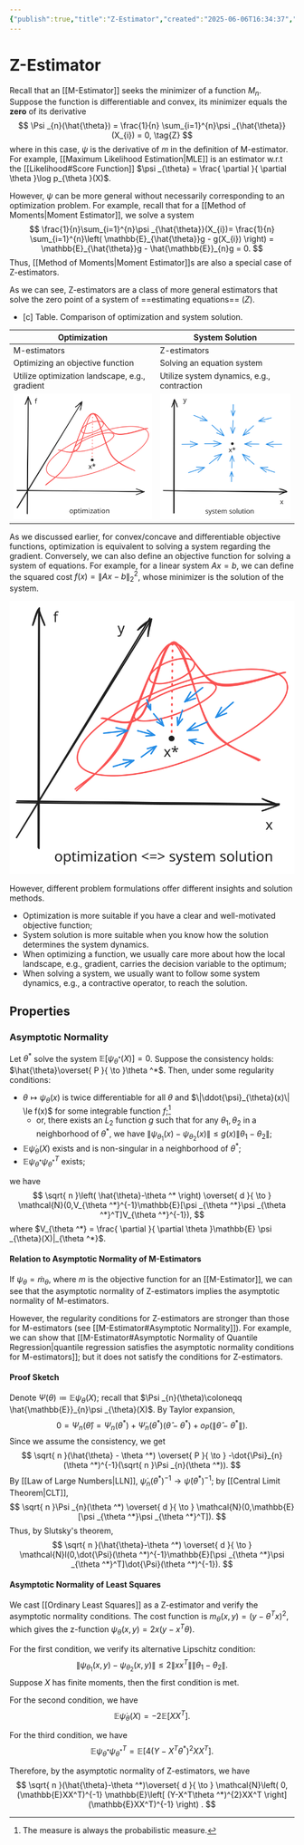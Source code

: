 ```yaml
---
{"publish":true,"title":"Z-Estimator","created":"2025-06-06T16:34:37","modified":"2025-06-11T19:23:01","tags":["pub-stat"],"cssclasses":"","state":"done","sup":["[[Estimation]]"],"aliases":null,"type":"note"}
---
```



# Z-Estimator

Recall that an [[M-Estimator]] seeks the minimizer of a function $M_{n}$. Suppose the function is differentiable and convex, its minimizer equals the **zero** of its derivative
$$
\Psi _{n}(\hat{\theta}) = \frac{1}{n} \sum_{i=1}^{n}\psi _{\hat{\theta}}(X_{i}) = 0, \tag{Z}
$$
where in this case, $\psi$ is the derivative of $m$ in the definition of M-estimator.
For example, [[Maximum Likelihood Estimation\|MLE]] is an estimator w.r.t the [[Likelihood#Score Function]] $\psi _{\theta} = \frac{ \partial  }{ \partial \theta }\log p_{\theta }(X)$.

However, $\psi$ can be more general without necessarily corresponding to an optimization problem. For example, recall that for a [[Method of Moments\|Moment Estimator]], we solve a system
$$
\frac{1}{n}\sum_{i=1}^{n}\psi _{\hat{\theta}}(X_{i})= \frac{1}{n} \sum_{i=1}^{n}\left(  \mathbb{E}_{\hat{\theta}}g - g(X_{i}) \right) = \mathbb{E}_{\hat{\theta}}g - \hat{\mathbb{E}}_{n}g = 0.
$$
Thus, [[Method of Moments\|Moment Estimator]]s are also a special case of Z-estimators.

As we can see, Z-estimators are a class of more general estimators that solve the zero point of a system of ==estimating equations== $(Z)$.

- [c] Table. Comparison of optimization and system solution.

| Optimization                                     | System Solution                            |
| ------------------------------------------------ | ------------------------------------------ |
| M-estimators                                     | Z-estimators                               |
| Optimizing an objective function                 | Solving an equation system                 |
| Utilize optimization landscape, e.g., gradient   | Utilize system dynamics, e.g., contraction |
| ![optimization](excalidraw/z-opt.excalidraw.svg) | ![system](excalidraw/z-sys.excalidraw.svg) |

As we discussed earlier, for convex/concave and differentiable objective functions, optimization is equivalent to solving a system regarding the gradient.
Conversely, we can also define an objective function for solving a system of equations. For example, for a linear system $Ax=b$, we can define the squared cost $f(x) = \|Ax-b\|_{2}^{2}$, whose minimizer is the solution of the system.

![Equivalence of optimization and system solution.|300](excalidraw/z-opt-sys.excalidraw.svg)

However, different problem formulations offer different insights and solution methods.

- Optimization is more suitable if you have a clear and well-motivated objective function;
- System solution is more suitable when you know how the solution determines the system dynamics.
- When optimizing a function, we usually care more about how the local landscape, e.g., gradient, carries the decision variable to the optimum;
- When solving a system, we usually want to follow some system dynamics, e.g., a contractive operator, to reach the solution.

## Properties

### Asymptotic Normality

Let $\theta ^*$ solve the system $\mathbb{E}[\psi_{\theta ^*}(X)]=0$. Suppose the consistency holds: $\hat{\theta}\overset{ P }{ \to }\theta ^*$.
Then, under some regularity conditions:

- $\theta \mapsto \psi _{\theta}(x)$ is twice differentiable for all $\theta$ and $\|\ddot{\psi}_{\theta}(x)\| \le f(x)$ for some integrable function $f$;[^1]
    - or, there exists an $L_{2}$ function $g$ such that for any $\theta_{1},\theta_{2}$ in a neighborhood of $\theta ^*$, we have $\|\psi _{\theta_{1}}(x)-\psi _{\theta_{2}}(x)\| \le g(x)\|\theta_{1}-\theta_{2}\|$;
- $\mathbb{E} \dot{\psi}_{\theta}(X)$ exists and is non-singular in a neighborhood of $\theta ^*$;
- $\mathbb{E} \psi _{\theta ^*}\psi _{\theta ^*}^T$ exists;

we have
$$
\sqrt{ n }\left( \hat{\theta}-\theta ^* \right) \overset{ d }{ \to } \mathcal{N}(0,V_{\theta ^*}^{-1}\mathbb{E}[\psi _{\theta ^*}\psi _{\theta ^*}^T]V_{\theta ^*}^{-1}),
$$
where $V_{\theta ^*} = \frac{ \partial  }{ \partial \theta }\mathbb{E} \psi _{\theta}(X)|_{\theta ^*}$.

[^1]: The measure is always the probabilistic measure.

#### Relation to Asymptotic Normality of M-Estimators

If $\psi _{\theta} = \dot{m}_{\theta}$, where $m$ is the objective function for an [[M-Estimator]], we can see that the asymptotic normality of Z-estimators implies the asymptotic normality of M-estimators.

However, the regularity conditions for Z-estimators are stronger than those for M-estimators (see [[M-Estimator#Asymptotic Normality]]). For example, we can show that [[M-Estimator#Asymptotic Normality of Quantile Regression\|quantile regression satisfies the asymptotic normality conditions for M-estimators]]; but it does not satisfy the conditions for Z-estimators.

#### Proof Sketch

Denote $\Psi(\theta)\coloneqq \mathbb{E}\psi _{\theta}(X)$; recall that $\Psi _{n}(\theta)\coloneqq \hat{\mathbb{E}}_{n}\psi _{\theta}(X)$. By Taylor expansion,
$$
0 = \Psi _{n}(\hat{\theta}) = \Psi _{n}(\theta ^*) + \dot{\Psi}_{n}(\theta ^*)(\hat{\theta}-\theta ^*) + o_{P}(\|\hat{\theta}-\theta ^*\|).
$$
Since we assume the consistency, we get
$$
\sqrt{ n }(\hat{\theta} - \theta ^*) \overset{ P }{ \to } -\dot{\Psi}_{n}(\theta ^*)^{-1}(\sqrt{ n }\Psi _{n}(\theta ^*)).
$$
By [[Law of Large Numbers\|LLN]], $\dot{\psi}_n(\theta ^*)^{-1}\to \dot{\psi}(\theta ^*)^{-1}$; by [[Central Limit Theorem\|CLT]],
$$
\sqrt{ n  }\Psi _{n}(\theta ^*) \overset{ d }{ \to } \mathcal{N}(0,\mathbb{E}[\psi _{\theta ^*}\psi _{\theta ^*}^T]).
$$
Thus, by Slutsky's theorem,
$$
\sqrt{ n }(\hat{\theta}-\theta ^*) \overset{ d }{ \to } \mathcal{N}l(0,\dot{\Psi}(\theta ^*)^{-1}\mathbb{E}[\psi _{\theta ^*}\psi _{\theta ^*}^T]\dot{\Psi}(\theta ^*)^{-1}).
$$

#### Asymptotic Normality of Least Squares

We cast [[Ordinary Least Squares]] as a Z-estimator and verify the asymptotic normality conditions. The cost function is $m_{\theta}(x,y) = (y-\theta ^Tx)^{2}$, which gives the z-function $\psi _{\theta}(x,y) = 2x(y-x^T\theta )$.

For the first condition, we verify its alternative Lipschitz condition:
$$
\|\psi _{\theta_{1}}(x,y)-\psi _{\theta_{2}}(x,y)\| \le 2\|xx^T\|\|\theta_{1}-\theta_{2}\|.
$$
Suppose $X$ has finite moments, then the first condition is met.

For the second condition, we have
$$
\mathbb{E} \dot{\psi}_{\theta}(X) = -2\mathbb{E}[XX^T].
$$

For the third condition, we have
$$
\mathbb{E} \psi _{\theta ^*}\psi _{\theta ^*}^T =  \mathbb{E}\left[ 4(Y-X^T\theta ^*)^{2} XX^T \right] .
$$

Therefore, by the asymptotic normality of Z-estimators, we have
$$
\sqrt{ n }(\hat{\theta}-\theta ^*)\overset{ d }{ \to } \mathcal{N}\left( 0, (\mathbb{E}XX^T)^{-1} \mathbb{E}\left[ (Y-X^T\theta ^*)^{2}XX^T \right] (\mathbb{E}XX^T)^{-1} \right) .
$$
